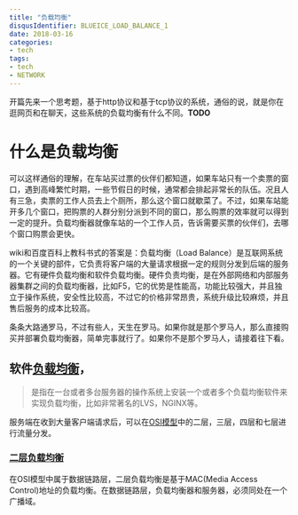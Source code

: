 ```yaml
---
title: "负载均衡"
disqusIdentifier: BLUEICE_LOAD_BALANCE_1
date: 2018-03-16
categories:
- tech
tags:
- tech
- NETWORK
---
```


<!--toc-->
<!--more-->

开篇先来一个思考题，基于http协议和基于tcp协议的系统，通俗的说，就是你在逛网页和在聊天，这些系统的负载均衡有什么不同。**TODO**

# 什么是负载均衡

可以这样通俗的理解，在车站买过票的伙伴们都知道，如果车站只有一个卖票的窗口，遇到高峰繁忙时期，一些节假日的时候，通常都会排起非常长的队伍。况且人有三急，卖票的工作人员去上个厕所，那么这个窗口就歇菜了。不过，如果车站能开多几个窗口，把购票的人群分别分派到不同的窗口，那么购票的效率就可以得到一定的提升。负载均衡器就像车站的一个工作人员，告诉需要买票的伙伴们，去哪个窗口购票会更快。

wiki和百度百科上教科书式的答案是：负载均衡（Load Balance）是互联网系统的一个关键的部件，它负责将客户端的大量请求根据一定的规则分发到后端的服务器。它有硬件负载均衡和软件负载均衡。硬件负责均衡，是在外部网络和内部服务器集群之间的负载均衡器，比如F5，它的优势是性能高，功能比较强大，并且独立于操作系统，安全性比较高，不过它的价格非常昂贵，系统升级比较麻烦，并且售后服务的成本比较高。

条条大路通罗马，不过有些人，天生在罗马。如果你就是那个罗马人，那么直接购买并部署负载均衡器，简单完事就行了。如果你不是那个罗马人，请接着往下看。

## 软件[负载均衡](https://baike.baidu.com/item/%E8%B4%9F%E8%BD%BD%E5%9D%87%E8%A1%A1)，

> 是指在一台或者多台服务器的操作系统上安装一个或者多个负载均衡软件来实现负载均衡，比如非常著名的LVS，NGINX等。

服务端在收到大量客户端请求后，可以在[OSI模型](http://blueice.io/post/osi)中的二层，三层，四层和七层进行流量分发。

### [二层负载均衡](http://blueice.io/post/load_balance_mac/)
在OSI模型中属于数据链路层，二层负载均衡是基于MAC(Media Access Control)地址的负载均衡。在数据链路层，负载均衡器和服务器，必须同处在一个广播域。
